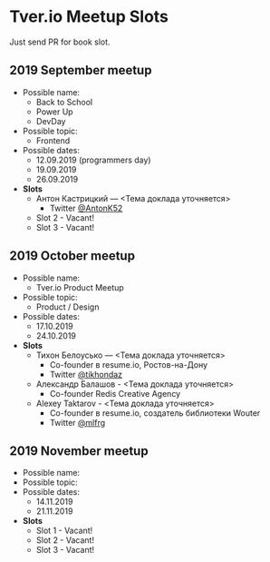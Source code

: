 # Tver.io Meetup Slots

Just send PR for book slot.

## 2019 September meetup

* Possible name:
  + Back to School
  + Power Up
  + DevDay
* Possible topic:
  + Frontend
* Possible dates:
  + 12.09.2019 (programmers day)
  + 19.09.2019
  + 26.09.2019
* **Slots**
  + Антон Кастрицкий — <Тема доклада уточняется>
    - Twitter [@AntonK52](https://twitter.com/AntonK52)
  + Slot 2 - Vacant!
  + Slot 3 - Vacant!

## 2019 October meetup

* Possible name:
  + Tver.io Product Meetup
* Possible topic:
  + Product / Design
* Possible dates:
  + 17.10.2019
  + 24.10.2019
* **Slots**
  + Тихон Белоусько — <Тема доклада уточняется>
    - Co-founder в resume.io, Ростов-на-Дону
    - Twitter [@tikhondaz](https://twitter.com/tikhondaz)
  + Александр Балашов - <Тема доклада уточняется>
    - Co-founder Redis Creative Agency
  + Alexey Taktarov - <Тема доклада уточняется>
    - Co-founder в resume.io, создатель библиотеки Wouter
    - Twitter [@mlfrg](https://twitter.com/mlfrg)

## 2019 November meetup

* Possible name:
* Possible topic:
* Possible dates:
  + 14.11.2019
  + 21.11.2019
* **Slots**
  + Slot 1 - Vacant!
  + Slot 2 - Vacant!
  + Slot 3 - Vacant!

